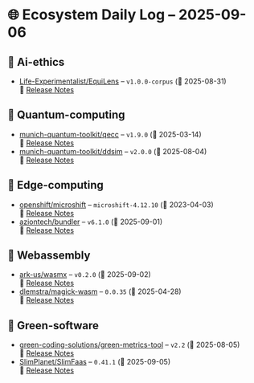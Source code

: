# 🌐 Ecosystem Daily Log – 2025-09-06

## 🔹 Ai-ethics
- [Life-Experimentalist/EquiLens](https://github.com/Life-Experimentalist/EquiLens/releases/tag/v1.0.0-corpus) – `v1.0.0-corpus` (📅 2025-08-31)  
  🔗 [Release Notes](https://github.com/Life-Experimentalist/EquiLens/releases/tag/v1.0.0-corpus)

## 🔹 Quantum-computing
- [munich-quantum-toolkit/qecc](https://github.com/munich-quantum-toolkit/qecc/releases/tag/v1.9.0) – `v1.9.0` (📅 2025-03-14)  
  🔗 [Release Notes](https://github.com/munich-quantum-toolkit/qecc/releases/tag/v1.9.0)
- [munich-quantum-toolkit/ddsim](https://github.com/munich-quantum-toolkit/ddsim/releases/tag/v2.0.0) – `v2.0.0` (📅 2025-08-04)  
  🔗 [Release Notes](https://github.com/munich-quantum-toolkit/ddsim/releases/tag/v2.0.0)

## 🔹 Edge-computing
- [openshift/microshift](https://github.com/openshift/microshift/releases/tag/microshift-4.12.10) – `microshift-4.12.10` (📅 2023-04-03)  
  🔗 [Release Notes](https://github.com/openshift/microshift/releases/tag/microshift-4.12.10)
- [aziontech/bundler](https://github.com/aziontech/bundler/releases/tag/v6.1.0) – `v6.1.0` (📅 2025-09-01)  
  🔗 [Release Notes](https://github.com/aziontech/bundler/releases/tag/v6.1.0)

## 🔹 Webassembly
- [ark-us/wasmx](https://github.com/ark-us/wasmx/releases/tag/v0.2.0) – `v0.2.0` (📅 2025-09-02)  
  🔗 [Release Notes](https://github.com/ark-us/wasmx/releases/tag/v0.2.0)
- [dlemstra/magick-wasm](https://github.com/dlemstra/magick-wasm/releases/tag/0.0.35) – `0.0.35` (📅 2025-04-28)  
  🔗 [Release Notes](https://github.com/dlemstra/magick-wasm/releases/tag/0.0.35)

## 🔹 Green-software
- [green-coding-solutions/green-metrics-tool](https://github.com/green-coding-solutions/green-metrics-tool/releases/tag/v2.2) – `v2.2` (📅 2025-08-05)  
  🔗 [Release Notes](https://github.com/green-coding-solutions/green-metrics-tool/releases/tag/v2.2)
- [SlimPlanet/SlimFaas](https://github.com/SlimPlanet/SlimFaas/releases/tag/0.41.1) – `0.41.1` (📅 2025-09-05)  
  🔗 [Release Notes](https://github.com/SlimPlanet/SlimFaas/releases/tag/0.41.1)